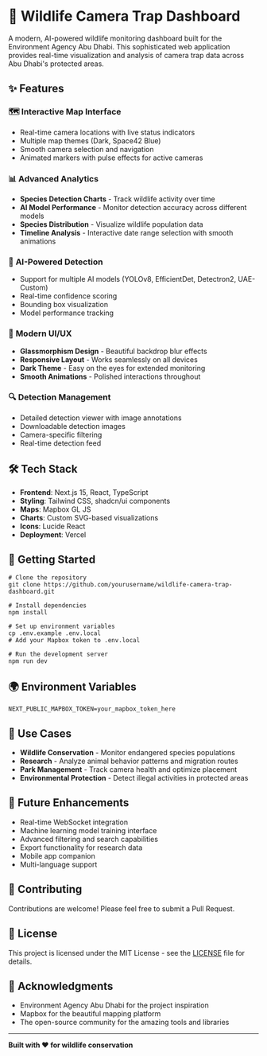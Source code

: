 # 🦌 Wildlife Camera Trap Dashboard

A modern, AI-powered wildlife monitoring dashboard built for the Environment Agency Abu Dhabi. This sophisticated web application provides real-time visualization and analysis of camera trap data across Abu Dhabi's protected areas.

## ✨ Features

### 🗺️ **Interactive Map Interface**

- Real-time camera locations with live status indicators
- Multiple map themes (Dark, Space42 Blue)
- Smooth camera selection and navigation
- Animated markers with pulse effects for active cameras


### 📊 **Advanced Analytics**

- **Species Detection Charts** - Track wildlife activity over time
- **AI Model Performance** - Monitor detection accuracy across different models
- **Species Distribution** - Visualize wildlife population data
- **Timeline Analysis** - Interactive date range selection with smooth animations


### 🤖 **AI-Powered Detection**

- Support for multiple AI models (YOLOv8, EfficientDet, Detectron2, UAE-Custom)
- Real-time confidence scoring
- Bounding box visualization
- Model performance tracking


### 📱 **Modern UI/UX**

- **Glassmorphism Design** - Beautiful backdrop blur effects
- **Responsive Layout** - Works seamlessly on all devices
- **Dark Theme** - Easy on the eyes for extended monitoring
- **Smooth Animations** - Polished interactions throughout


### 🔍 **Detection Management**

- Detailed detection viewer with image annotations
- Downloadable detection images
- Camera-specific filtering
- Real-time detection feed


## 🛠️ Tech Stack

- **Frontend**: Next.js 15, React, TypeScript
- **Styling**: Tailwind CSS, shadcn/ui components
- **Maps**: Mapbox GL JS
- **Charts**: Custom SVG-based visualizations
- **Icons**: Lucide React
- **Deployment**: Vercel


## 🚀 Getting Started

```shellscript
# Clone the repository
git clone https://github.com/yourusername/wildlife-camera-trap-dashboard.git

# Install dependencies
npm install

# Set up environment variables
cp .env.example .env.local
# Add your Mapbox token to .env.local

# Run the development server
npm run dev
```

## 🌍 Environment Variables

```plaintext
NEXT_PUBLIC_MAPBOX_TOKEN=your_mapbox_token_here
```

## 🎯 Use Cases

- **Wildlife Conservation** - Monitor endangered species populations
- **Research** - Analyze animal behavior patterns and migration routes
- **Park Management** - Track camera health and optimize placement
- **Environmental Protection** - Detect illegal activities in protected areas


## 🔮 Future Enhancements

- Real-time WebSocket integration
- Machine learning model training interface
- Advanced filtering and search capabilities
- Export functionality for research data
- Mobile app companion
- Multi-language support


## 🤝 Contributing

Contributions are welcome! Please feel free to submit a Pull Request.

## 📄 License

This project is licensed under the MIT License - see the [LICENSE](LICENSE) file for details.

## 🙏 Acknowledgments

- Environment Agency Abu Dhabi for the project inspiration
- Mapbox for the beautiful mapping platform
- The open-source community for the amazing tools and libraries


---

**Built with ❤️ for wildlife conservation**

